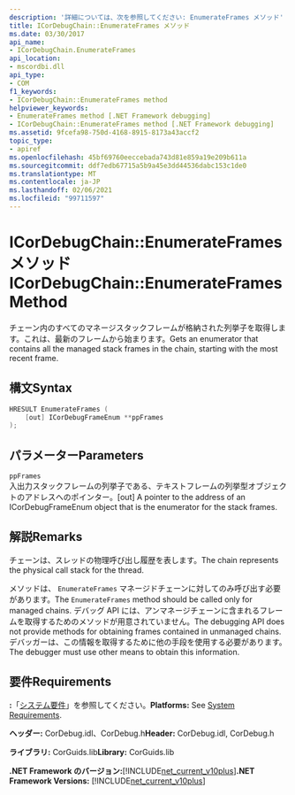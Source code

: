 ```yaml
---
description: '詳細については、次を参照してください: EnumerateFrames メソッド'
title: ICorDebugChain::EnumerateFrames メソッド
ms.date: 03/30/2017
api_name:
- ICorDebugChain.EnumerateFrames
api_location:
- mscordbi.dll
api_type:
- COM
f1_keywords:
- ICorDebugChain::EnumerateFrames method
helpviewer_keywords:
- EnumerateFrames method [.NET Framework debugging]
- ICorDebugChain::EnumerateFrames method [.NET Framework debugging]
ms.assetid: 9fcefa98-750d-4168-8915-8173a43accf2
topic_type:
- apiref
ms.openlocfilehash: 45bf69760eeccebada743d81e859a19e209b611a
ms.sourcegitcommit: ddf7edb67715a5b9a45e3dd44536dabc153c1de0
ms.translationtype: MT
ms.contentlocale: ja-JP
ms.lasthandoff: 02/06/2021
ms.locfileid: "99711597"
---
```

# <a name="icordebugchainenumerateframes-method"></a><span data-ttu-id="3c7e1-103">ICorDebugChain::EnumerateFrames メソッド</span><span class="sxs-lookup"><span data-stu-id="3c7e1-103">ICorDebugChain::EnumerateFrames Method</span></span>

<span data-ttu-id="3c7e1-104">チェーン内のすべてのマネージスタックフレームが格納された列挙子を取得します。これは、最新のフレームから始まります。</span><span class="sxs-lookup"><span data-stu-id="3c7e1-104">Gets an enumerator that contains all the managed stack frames in the chain, starting with the most recent frame.</span></span>  
  
## <a name="syntax"></a><span data-ttu-id="3c7e1-105">構文</span><span class="sxs-lookup"><span data-stu-id="3c7e1-105">Syntax</span></span>  
  
```cpp  
HRESULT EnumerateFrames (  
    [out] ICorDebugFrameEnum **ppFrames  
);  
```  
  
## <a name="parameters"></a><span data-ttu-id="3c7e1-106">パラメーター</span><span class="sxs-lookup"><span data-stu-id="3c7e1-106">Parameters</span></span>  

 `ppFrames`  
 <span data-ttu-id="3c7e1-107">入出力スタックフレームの列挙子である、テキストフレームの列挙型オブジェクトのアドレスへのポインター。</span><span class="sxs-lookup"><span data-stu-id="3c7e1-107">[out] A pointer to the address of an ICorDebugFrameEnum object that is the enumerator for the stack frames.</span></span>  
  
## <a name="remarks"></a><span data-ttu-id="3c7e1-108">解説</span><span class="sxs-lookup"><span data-stu-id="3c7e1-108">Remarks</span></span>  

 <span data-ttu-id="3c7e1-109">チェーンは、スレッドの物理呼び出し履歴を表します。</span><span class="sxs-lookup"><span data-stu-id="3c7e1-109">The chain represents the physical call stack for the thread.</span></span>  
  
 <span data-ttu-id="3c7e1-110">メソッドは、 `EnumerateFrames` マネージドチェーンに対してのみ呼び出す必要があります。</span><span class="sxs-lookup"><span data-stu-id="3c7e1-110">The `EnumerateFrames` method should be called only for managed chains.</span></span> <span data-ttu-id="3c7e1-111">デバッグ API には、アンマネージチェーンに含まれるフレームを取得するためのメソッドが用意されていません。</span><span class="sxs-lookup"><span data-stu-id="3c7e1-111">The debugging API does not provide methods for obtaining frames contained in unmanaged chains.</span></span> <span data-ttu-id="3c7e1-112">デバッガーは、この情報を取得するために他の手段を使用する必要があります。</span><span class="sxs-lookup"><span data-stu-id="3c7e1-112">The debugger must use other means to obtain this information.</span></span>  
  
## <a name="requirements"></a><span data-ttu-id="3c7e1-113">要件</span><span class="sxs-lookup"><span data-stu-id="3c7e1-113">Requirements</span></span>  

 <span data-ttu-id="3c7e1-114">**:**「[システム要件](../../get-started/system-requirements.md)」を参照してください。</span><span class="sxs-lookup"><span data-stu-id="3c7e1-114">**Platforms:** See [System Requirements](../../get-started/system-requirements.md).</span></span>  
  
 <span data-ttu-id="3c7e1-115">**ヘッダー:** CorDebug.idl、CorDebug.h</span><span class="sxs-lookup"><span data-stu-id="3c7e1-115">**Header:** CorDebug.idl, CorDebug.h</span></span>  
  
 <span data-ttu-id="3c7e1-116">**ライブラリ:** CorGuids.lib</span><span class="sxs-lookup"><span data-stu-id="3c7e1-116">**Library:** CorGuids.lib</span></span>  
  
 <span data-ttu-id="3c7e1-117">**.NET Framework のバージョン:**[!INCLUDE[net_current_v10plus](../../../../includes/net-current-v10plus-md.md)]</span><span class="sxs-lookup"><span data-stu-id="3c7e1-117">**.NET Framework Versions:** [!INCLUDE[net_current_v10plus](../../../../includes/net-current-v10plus-md.md)]</span></span>
